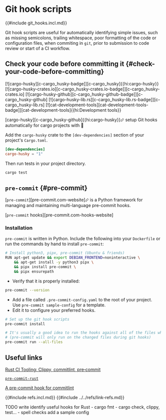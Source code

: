 # Git hook scripts

{{#include git_hooks.incl.md}}

Git hook scripts are useful for automatically identifying simple issues, such as missing semicolons, trailing whitespace, poor formatting of the code or configuration files, when commiting in `git`, prior to submission to code review or start of a CI workflow.

## Check your code before committing it {#check-your-code-before-committing}

[![cargo-husky][c-cargo_husky-badge]][c-cargo_husky]{{hi:cargo-husky}}
[![cargo-husky-crates.io][c-cargo_husky-crates.io-badge]][c-cargo_husky-crates.io]
[![cargo-husky-github][c-cargo_husky-github-badge]][c-cargo_husky-github]
[![cargo-husky-lib.rs][c-cargo_husky-lib.rs-badge]][c-cargo_husky-lib.rs]
[![cat-development-tools][cat-development-tools-badge]][cat-development-tools]{{hi:Development tools}}

[cargo-husky][c-cargo_husky-github]{{hi:cargo-husky}}⮳ setup Git hooks automatically for cargo projects with 🐶

Add the `cargo-husky` crate to the `[dev-dependencies]` section of your project's `Cargo.toml`.

```toml
[dev-dependencies]
cargo-husky = "1"
```

Then run tests in your project directory.

```sh
cargo test
```

## `pre-commit` {#pre-commit}

[`pre-commit`][pre-commit.com-website]⮳ is a Python framework for managing and maintaining multi-language pre-commit hooks.

[`pre-commit` hooks][pre-commit.com-hooks-website]

### Installation

`pre-commit` is written in Python. Include the following into your `Dockerfile` or run the commands by hand to install `pre-commit`:

```sh
# Install python3, pipx, pre-commit (Ubuntu & friends)
RUN apt-get update && export DEBIAN_FRONTEND=noninteractive \
    && apt-get install -y python3 pipx \
    && pipx install pre-commit \
    && pipx ensurepath
```

- Verify that it is properly installed:

```sh
pre-commit --version
```

- Add a file called `.pre-commit-config.yaml` to the root of your project. Use `pre-commit sample-config` for a template.
- Edit it to configure your preferred hooks.

```sh
# Set up the git hook scripts
pre-commit install

# It's usually a good idea to run the hooks against all of the files when adding new hooks
# (pre-commit will only run on the changed files during git hooks)
pre-commit run --all-files
```

## Useful links

[Rust CI Tooling: Clippy, commitlint, pre‑commit][rust-ci-tooling]

[`pre-commit-rust`][pre-commit-rust-github]

[A pre-commit hook for commitlint][commitlint-pre-commit-hook-github]

[rust-ci-tooling]: https://rodneylab.com/rust-ci-tooling/
[pre-commit-rust-github]: https://github.com/doublify/pre-commit-rust
[commitlint-pre-commit-hook-github]: https://github.com/alessandrojcm/commitlint-pre-commit-hook
{{#include refs.incl.md}}
{{#include ../../refs/link-refs.md}}

<div class="hidden">
TODO write
identify useful hooks for Rust
- cargo fmt
- cargo check, clippy, test...
- spell checks
add a sample config
</div>
